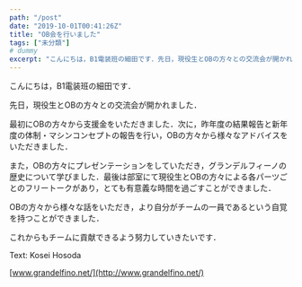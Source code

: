 ```yaml
---
path: "/post"
date: "2019-10-01T00:41:26Z"
title: "OB会を行いました"
tags: ["未分類"]
# dummy
excerpt: "こんにちは，B1電装班の細田です．先日，現役生とOBの方々との交流会が開かれました．最初にOBの方々から支援金をいただきました．次に，昨年度の結果報告と新年度の体制・マシンコンセプトの報告を行い，O..."
---
```


[](01-1.jpg)こんにちは，B1電装班の細田です．

先日，現役生とOBの方々との交流会が開かれました．

最初にOBの方々から支援金をいただきました．次に，昨年度の結果報告と新年度の体制・マシンコンセプトの報告を行い，OBの方々から様々なアドバイスをいただきました．

また，OBの方々にプレゼンテーションをしていただき，グランデルフィーノの歴史について学びました．最後は部室にて現役生とOBの方々による各パーツごとのフリートークがあり，とても有意義な時間を過ごすことができました．

OBの方々から様々な話をいただき，より自分がチームの一員であるという自覚を持つことができました．

これからもチームに貢献できるよう努力していきたいです．

Text: Kosei Hosoda

[www.grandelfino.net/](http://www.grandelfino.net/)